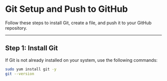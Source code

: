 # Git Setup and Push to GitHub

Follow these steps to install Git, create a file, and push it to your GitHub repository.

---

## Step 1: Install Git

If Git is not already installed on your system, use the following commands:

```bash
sudo yum install git -y
git --version
```


